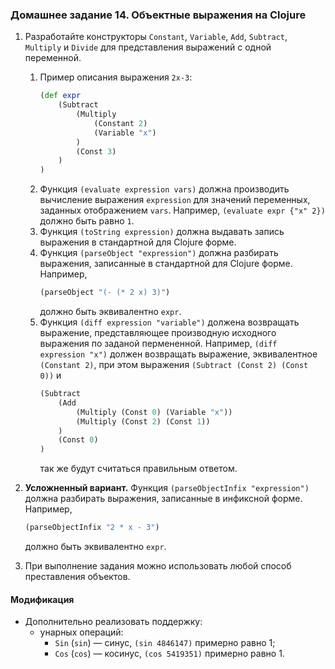 ### Домашнее задание 14. Объектные выражения на Clojure

1. Разработайте конструкторы `Constant`, `Variable`, `Add`, `Subtract`, `Multiply` и `Divide` для представления выражений с одной переменной.
    1. Пример описания выражения `2x-3`:
        ```clojure
        (def expr 
        	(Subtract
        		(Multiply
        			(Constant 2)
        			(Variable "x")
        		)
          		(Const 3)
          	)
       )
       ```
    2. Функция `(evaluate expression vars)` должна производить вычисление выражения `expression` для значений переменных, заданных отображением `vars`. Например, `(evaluate expr {"x" 2})` должно быть равно `1`.
    3. Функция `(toString expression)` должна выдавать запись выражения в стандартной для Clojure форме.
    4. Функция `(parseObject "expression")` должна разбирать выражения, записанные в стандартной для Clojure форме. Например,
        ```clojure
        (parseObject "(- (* 2 x) 3)")
       ```
        должно быть эквивалентно `expr`.
    5. Функция `(diff expression "variable")` должена возвращать выражение, представляющее производную исходного выражения по заданой пермененной. Например, `(diff expression "x")` должен возвращать выражение, эквивалентное `(Constant 2)`, при этом выражения `(Subtract (Const 2) (Const 0))` и
        ```clojure
        (Subtract
        	(Add
        		(Multiply (Const 0) (Variable "x"))
        		(Multiply (Const 2) (Const 1))
        	)
          	(Const 0)
       )
       ```
        так же будут считаться правильным ответом.
2. **Усложненный вариант.** Функция `(parseObjectInfix "expression")` должна разбирать выражения, записанные в инфиксной форме. Например,
   
    ```clojure
   (parseObjectInfix "2 * x - 3")
   ```
    должно быть эквивалентно `expr`.
3. При выполнение задания можно использовать любой способ преставления объектов.

#### Модификация

* Дополнительно реализовать поддержку:
  * унарных операций:
    - `Sin` (`sin`) — синус, `(sin 4846147)` примерно равно 1;
    - `Cos` (`cos`) — косинус, `(cos 5419351)` примерно равно 1.